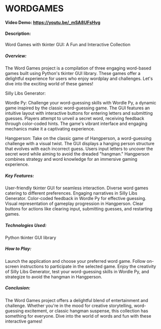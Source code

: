 # WORDGAMES
#### Video Demo:  https://youtu.be/_mSA8UFsHvg
#### Description: 
Word Games with tkinter GUI: A Fun and Interactive Collection
##### Overview:
The Word Games project is a compilation of three engaging word-based games built using Python's tkinter GUI library. These games offer a delightful experience for users who enjoy wordplay and challenges. Let's dive into the exciting world of these games!

Silly Libs Generator:


Wordle Py:
Challenge your word-guessing skills with Wordle Py, a dynamic game inspired by the classic word-guessing game. The GUI features an intuitive layout with interactive buttons for entering letters and submitting guesses. Players attempt to unveil a secret word, receiving feedback through color-coded hints. The game's vibrant interface and engaging mechanics make it a captivating experience.

Hangperson:
Take on the classic game of Hangperson, a word-guessing challenge with a visual twist. The GUI displays a hanging person structure that evolves with each incorrect guess. Users input letters to uncover the secret word while aiming to avoid the dreaded "hangman." Hangperson combines strategy and word knowledge for an immersive gaming experience.

##### Key Features:

User-friendly tkinter GUI for seamless interaction.
Diverse word games catering to different preferences.
Engaging narratives in Silly Libs Generator.
Color-coded feedback in Wordle Py for effective guessing.
Visual representation of gameplay progression in Hangperson.
Clear buttons for actions like clearing input, submitting guesses, and restarting games.
##### Technologies Used:

Python
tkinter GUI library

##### How to Play:

Launch the application and choose your preferred word game.
Follow on-screen instructions to participate in the selected game.
Enjoy the creativity of Silly Libs Generator, test your word-guessing skills in Wordle Py, and strategize to avoid the hangman in Hangperson.

##### Conclusion:
The Word Games project offers a delightful blend of entertainment and challenge. Whether you're in the mood for creative storytelling, word-guessing excitement, or classic hangman suspense, this collection has something for everyone. Dive into the world of words and fun with these interactive games!



